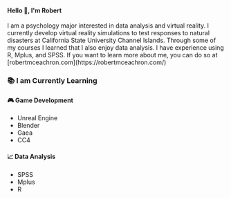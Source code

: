 <h4>Hello 👋, I'm Robert</h4>
I am a psychology major interested in data analysis and virtual reality. I currently develop virtual reality simulations to test responses to natural disasters at California State University Channel Islands. Through some of my courses I learned that I also enjoy data analysis. I have experience using R, Mplus, and SPSS. If you want to learn more about me, you can do so at [robertmceachron.com](https://robertmceachron.com/)

### 📚 I am Currently Learning
#### 🎮 Game Development
- Unreal Engine
- Blender
- Gaea
- CC4
#### 📈 Data Analysis
- SPSS
- Mplus
- R
